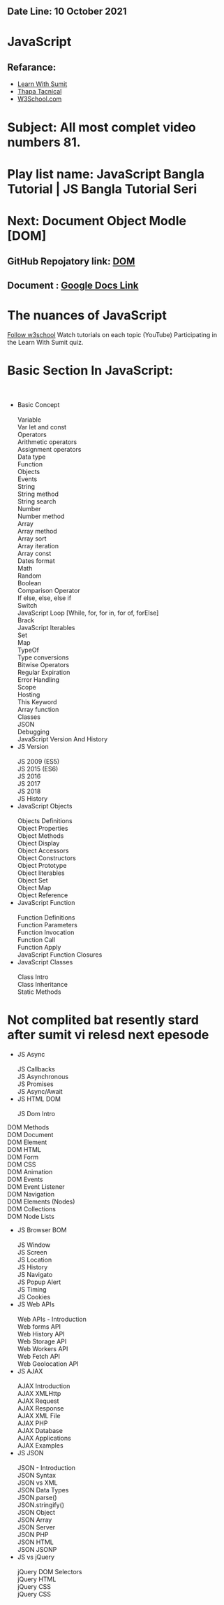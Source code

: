 ## **Date Line: 10 October 2021**
# JavaScript
## Refarance: 
* [Learn With Sumit](https://lwsbd.link/startjs)
* [Thapa Tacnical](https://www.youtube.com/watch?v=KGkiIBTq0y0)
* [W3School.com](https://www.w3schools.com/js)

# Subject: All most complet video numbers 81.
# Play list name: JavaScript Bangla Tutorial | JS Bangla Tutorial Seri
# Next: Document Object Modle [DOM]
## GitHub Repojatory link: [DOM](https://github.com/coder-rakibul/Lare-with-sumit-JavaScript-DOM)
## Document : [Google Docs Link](https://docs.google.com/document/d/1qru2M9_EhBBp4Q98BwjElMcCB12GYWTV96lAOo8gMT0/edit?usp=sharing)

# The nuances of JavaScript
[Follow w3school](https://w3school.com/js)
Watch tutorials on each topic (YouTube)
Participating in the Learn With Sumit quiz.


# Basic Section In JavaScript: <br/><br/>

* Basic Concept <br/><br/>
Variable<br/>
Var let and const<br/>
Operators<br/>
Arithmetic operators<br/>
Assignment operators<br/>
Data type<br/>
Function<br/>
Objects<br/>
Events<br/>
String<br/>
String method<br/>
String search<br/>
Number<br/>
Number method<br/>
Array<br/>
Array method<br/>
Array sort<br/>
Array iteration<br/>
Array const<br/>
Dates format<br/>
Math<br/>
Random<br/>
Boolean<br/>
Comparison Operator<br/>
If else, else, else if<br/>
Switch<br/>
JavaScript Loop [While, for, for in, for of, forElse]<br/>
Brack<br/>
JavaScript Iterables<br/>
Set<br/>
Map<br/>
TypeOf<br/>
Type conversions<br/>
Bitwise Operators<br/>
Regular Expiration<br/>
Error Handling<br/>
Scope<br/>
Hosting<br/>
This Keyword<br/>
Array function<br/>
Classes<br/>
JSON<br/>
Debugging<br/>
JavaScript Version And History<br/>
* JS Version <br/><br/>
JS 2009 (ES5)<br/>
JS 2015 (ES6)<br/>
JS 2016<br/>
JS 2017<br/>
JS 2018<br/>
JS History<br/>
* JavaScript Objects <br/><br/>
Objects Definitions<br/>
Object Properties<br/>
Object Methods<br/>
Object Display<br/>
Object Accessors<br/>
Object Constructors<br/>
Object Prototype<br/>
Object literables<br/>
Object Set<br/>
Object Map<br/>
Object Reference<br/>
* JavaScript Function <br/><br/>
Function Definitions<br/>
Function Parameters<br/>
Function Invocation<br/>
Function Call<br/>
Function Apply<br/>
JavaScript Function Closures<br/>
* JavaScript Classes <br/><br/>
Class Intro<br/>
Class Inheritance<br/>
Static Methods<br/>
# Not complited bat resently stard after sumit vi relesd next epesode <br/>
* JS Async <br/><br/>
JS Callbacks<br/>
JS Asynchronous<br/>
JS Promises<br/>
JS Async/Await<br/>
* JS HTML DOM <br/><br/>
JS Dom Intro<br/>

DOM Methods<br/>
DOM Document<br/>
DOM Element<br/>
DOM HTML<br/>
DOM Form<br/>
DOM CSS<br/>
DOM Animation<br/>
DOM Events<br/>
DOM Event Listener<br/>
DOM Navigation<br/>
DOM Elements (Nodes)<br/>
DOM Collections<br/>
DOM Node Lists<br/>
* JS Browser BOM <br/><br/>
JS Window<br/>
JS Screen<br/>
JS Location<br/>
JS History<br/>
JS Navigato<br/>
JS Popup Alert<br/>
JS Timing<br/>
JS Cookies<br/>
* JS Web APIs <br/><br/>
Web APIs - Introduction<br/>
Web forms API<br/>
Web History API<br/>
Web Storage API<br/>
Web Workers API<br/>
Web Fetch API<br/>
Web Geolocation API<br/>
* JS AJAX <br/><br/>
AJAX Introduction<br/>
AJAX XMLHttp<br/>
AJAX Request<br/>
AJAX Response<br/>
AJAX XML File<br/>
AJAX PHP<br/>
AJAX Database<br/>
AJAX Applications<br/>
AJAX Examples<br/>
* JS JSON <br/><br/>
JSON - Introduction<br/>
JSON Syntax<br/>
JSON vs XML<br/>
JSON Data Types<br/>
JSON.parse()<br/>
JSON.stringify()<br/>
JSON Object<br/>
JSON Array<br/>
JSON Server<br/>
JSON PHP<br/>
JSON HTML<br/>
JSON JSONP<br/>
* JS vs jQuery <br/><br/>
jQuery DOM Selectors<br/>
jQuery HTML<br/>
jQuery CSS<br/>
jQuery CSS<br/>




